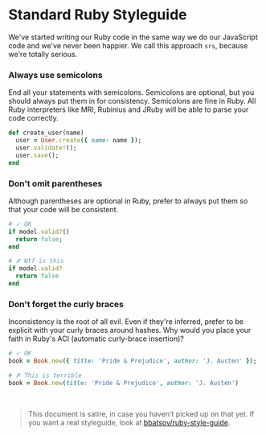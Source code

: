 # Standard Ruby Styleguide

We've started writing our Ruby code in the same way we do our JavaScript code and we've never been happier. We call this approach `srs`, because we're totally serious.

### Always use semicolons
End all your statements with semicolons. Semicolons are optional, but you should always put them in for consistency. Semicolons are fine in Ruby. All Ruby interpreters like MRI, Rubinius and JRuby will be able to parse your code correctly.

```rb
def create_user(name)
  user = User.create({ name: name });
  user.validate!();
  user.save();
end
```

### Don't omit parentheses
Although parentheses are optional in Ruby, prefer to always put them so that your code will be consistent.

```rb
# ✓ OK
if model.valid?()
  return false;
end
```

```rb
# ✗ Wtf is this
if model.valid?
  return false
end
```

### Don't forget the curly braces
Inconsistency is the root of all evil. Even if they're inferred, prefer to be explicit with your curly braces around hashes. Why would you place your faith in Ruby's ACI (automatic curly-brace insertion)?

```rb
# ✓ OK
book = Book.new({ title: 'Pride & Prejudice', author: 'J. Austen' });
```

```rb
# ✗ This is terrible
book = Book.new(title: 'Pride & Prejudice', author: 'J. Austen')
```

<br>

> This document is satire, in case you haven't picked up on that yet. If you want a real styleguide, look at [bbatsov/ruby-style-guide](https://github.com/bbatsov/ruby-style-guide).
